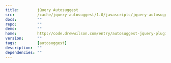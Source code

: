 ```yaml
---
title:        jQuery Autosuggest
src:          /cache/jquery-autosuggest/1.0/javascripts/jquery-autosuggest.js
docs:         ""
repo:         ""
demo:         ""
home:         http://code.drewwilson.com/entry/autosuggest-jquery-plugin
version:      ""
tags:         [autosuggest]
description:  ""
dependencies: ""
---
```


